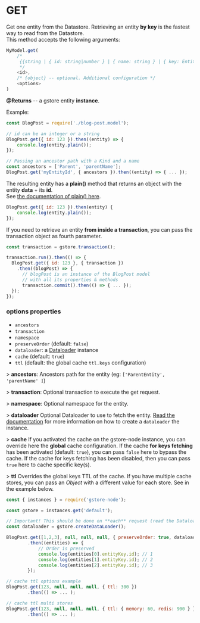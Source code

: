 # GET

Get one entity from the Datastore. Retrieving an entity **by key** is the fastest way to read from the Datastore.  
This method accepts the following arguments:

```javascript
MyModel.get(
    /*
     {{string | { id: string|number } | { name: string } | { key: EntityKey }}}
     */
    <id>,
    /* {object} -- optional. Additional configuration */
    <options>
)
```

**@Returns** -- a gstore entity **instance**.

Example:

```javascript
const BlogPost = require('./blog-post.model');

// id can be an integer or a string
BlogPost.get({ id: 123 }).then((entity) => {
    console.log(entity.plain());
});

// Passing an ancestor path with a Kind and a name
const ancestors = ['Parent', 'parentName'];
BlogPost.get('myEntityId', { ancestors }).then((entity) => { ... });
```

The resulting entity has a **plain\(\)** method that returns an object with the entity **data** + its **id**.  
See [the documentation of plain\(\) here](../../entity/methods/plain.md).

```javascript
BlogPost.get({ id: 123 }).then(entity) {
    console.log(entity.plain());
});
```

If you need to retrieve an entity **from inside a transaction**, you can pass the transaction object as fourth parameter.

```javascript
const transaction = gstore.transaction();

transaction.run().then(() => {
  BlogPost.get({ id: 123 }, { transaction })
    .then((blogPost) => {
      // blogPost is an instance of the BlogPost model
      // with all its properties & methods
      transaction.commit().then(() => { ... });
  });
});
```

### **options** properties

* `ancestors` 
* `transaction` 
* `namespace`
* `preserveOrder` \(default: `false`\)
* `dataloader`: a [Dataloader](https://github.com/facebook/dataloader) instance
* `cache` \(default: `true`\)
* `ttl` \(default: the global cache `ttl.keys` configuration\)

&gt; **ancestors**: Ancestors path for the entity \(eg: `['ParentEntity', 'parentName' ]`\)

&gt; **transaction**: Optional transaction to execute the get request.

&gt; **namespace**: Optional namespace for the entity.

&gt; **dataloader** Optional Dataloader to use to fetch the entity. [Read the documentation](../../cache-dataloader/dataloader.md) for more information on how to create a `dataloader` the instance.

&gt; **cache** If you activated the cache on the gstore-node instance, you can override here the **global** cache configuration. If the cache **for keys fetching** has been activated \(default: `true`\), you can pass `false` here to bypass the cache. If the cache for keys fetching has been disabled, then you can pass `true` here to cache specific key\(s\).

&gt; **ttl** Overrides the global keys TTL of the cache. If you have multiple cache stores, you can pass an _Object_ with a different value for each store. See in the example below.

```javascript
const { instances } = require('gstore-node');

const gstore = instances.get('default');

// Important! This should be done on **each** request (read the Dataloader documentation)
const dataloader = gstore.createDataLoader();

BlogPost.get([1,2,3], null, null, null, { preserveOrder: true, dataloader })
        .then((entities) => {
            // Order is preserved
            console.log(entities[0].entityKey.id); // 1
            console.log(entities[1].entityKey.id); // 2
            console.log(entities[2].entityKey.id); // 3
        });

// cache ttl options example
BlogPost.get(123, null, null, null, { ttl: 300 })
        .then(() => ... );

// cache ttl multi stores
BlogPost.get(123, null, null, null, { ttl: { memory: 60, redis: 900 } })
        .then(() => ... );
```


